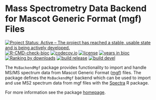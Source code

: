 # Mass Spectrometry Data Backend for Mascot Generic Format (mgf) Files

[![Project Status: Active – The project has reached a stable, usable state and is being actively developed.](https://www.repostatus.org/badges/latest/active.svg)](https://www.repostatus.org/#active)
[![R-CMD-check-bioc](https://github.com/RforMassSpectrometry/MsBackendMgf/workflows/R-CMD-check-bioc/badge.svg)](https://github.com/RforMassSpectrometry/MsBackendMgf/actions?query=workflow%3AR-CMD-check-bioc)
[![codecov.io](http://codecov.io/github/rformassspectrometry/MsBackendMgf/coverage.svg?branch=devel)](http://codecov.io/github/rformassspectrometry/MsBackendMgf?branch=devel)
[![license](https://img.shields.io/badge/license-Artistic--2.0-brightgreen.svg)](https://opensource.org/licenses/Artistic-2.0)
[![years in bioc](http://bioconductor.org/shields/years-in-bioc/MsBackendMgf.svg)](https://bioconductor.org/packages/release/bioc/html/MsBackendMgf.html)
[![Ranking by downloads](http://bioconductor.org/shields/downloads/release/MsBackendMgf.svg)](https://bioconductor.org/packages/stats/bioc/MsBackendMgf/)
[![build release](http://bioconductor.org/shields/build/release/bioc/MsBackendMgf.svg)](https://bioconductor.org/checkResults/release/bioc-LATEST/MsBackendMgf/)
[![build devel](http://bioconductor.org/shields/build/devel/bioc/MsBackendMgf.svg)](https://bioconductor.org/checkResults/devel/bioc-LATEST/MsBackendMgf/)

The `MsBackendMgf` package provides functionality to import and handle
MS/MS spectrum data from Mascot Generic Format
([mgf](http://www.matrixscience.com/help/data_file_help.html)) files.
The package defines the `MsBackendMgf` backend which can be used to
import and use MS2 spectrum data from mgf files with the
[Spectra](https://github.com/rformassspectrometry/Spectra) R package.

For more information see the package
[homepage](https://rformassspectrometry.github.io/MsBackendMgf).

